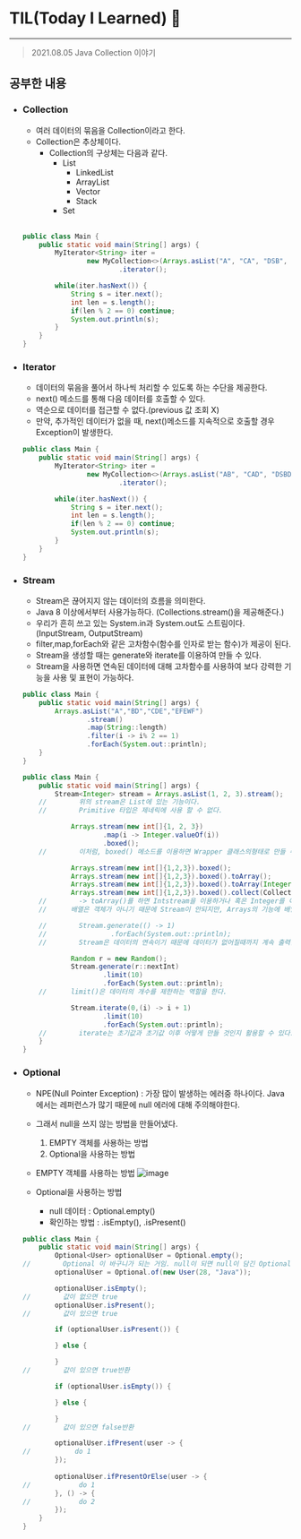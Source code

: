 # TIL(Today I Learned) 🚀
___

> 2021.08.05 Java Collection 이야기

## 공부한 내용

- ### Collection ###
    - 여러 데이터의 묶음을 Collection이라고 한다.
    - Collection은 추상체이다. 
        - Collection의 구상체는 다음과 같다.
            - List
                - LinkedList
                - ArrayList
                - Vector
                - Stack
            - Set
    
    <br>

    ```java
    public class Main {
        public static void main(String[] args) {
            MyIterator<String> iter =
                    new MyCollection<>(Arrays.asList("A", "CA", "DSB", "ASDC", "ASDFE"))
                            .iterator();

            while(iter.hasNext()) {
                String s = iter.next();
                int len = s.length();
                if(len % 2 == 0) continue;
                System.out.println(s);
            }
        }
    }

    ```
    

- ### Iterator ###
    - 데이터의 묶음을 풀어서 하나씩 처리할 수 있도록 하는 수단을 제공한다.
    - next() 메소드를 통해 다음 데이터를 호출할 수 있다. 
    - 역순으로 데이터를 접근할 수 없다.(previous 값 조회 X)
    - 만약, 추가적인 데이터가 없을 때, next()메소드를 지속적으로 호출할 경우 Exception이 발생한다.
    
    ```java
    public class Main {
        public static void main(String[] args) {
            MyIterator<String> iter =
                    new MyCollection<>(Arrays.asList("AB", "CAD", "DSBDD", "ASEADC", "ASAFSDFE"))
                            .iterator();

            while(iter.hasNext()) {
                String s = iter.next();
                int len = s.length();
                if(len % 2 == 0) continue;
                System.out.println(s);
            }
        }
    }

    ```

- ### Stream ###
    - Stream은 끊어지지 않는 데이터의 흐름을 의미한다.
    - Java 8 이상에서부터 사용가능하다. (Collections.stream()을 제공해준다.)
    - 우리가 흔히 쓰고 있는 System.in과 System.out도 스트림이다.(InputStream, OutputStream)
    - filter,map,forEach와 같은 고차함수(함수를 인자로 받는 함수)가 제공이 된다.
    - Stream을 생성할 때는 generate와 iterate를 이용하여 만들 수 있다.
    - Stream을 사용하면 연속된 데이터에 대해 고차함수를 사용하여 보다 강력한 기능을 사용 및 표현이 가능하다.

    ```java
    public class Main {
        public static void main(String[] args) {
            Arrays.asList("A","BD","CDE","EFEWF")
                    .stream()
                    .map(String::length)
                    .filter(i -> i% 2 == 1)
                    .forEach(System.out::println);
        }
    }
    ```

    ```java
    public class Main {
        public static void main(String[] args) {
            Stream<Integer> stream = Arrays.asList(1, 2, 3).stream();
        //        위의 stream은 List에 있는 기능이다.
        //        Primitive 타입은 제네릭에 사용 할 수 없다.

                Arrays.stream(new int[]{1, 2, 3})
                        .map(i -> Integer.valueOf(i))
                        .boxed();
        //        이처럼, boxed() 메소드를 이용하면 Wrapper 클래스의형태로 만들 수 있다.

                Arrays.stream(new int[]{1,2,3}).boxed();
                Arrays.stream(new int[]{1,2,3}).boxed().toArray();
                Arrays.stream(new int[]{1,2,3}).boxed().toArray(Integer[]::new);
                Arrays.stream(new int[]{1,2,3}).boxed().collect(Collectors.toList());
        //        -> toArray()를 하면 Intstream을 이용하거나 혹은 Integer를 이용해서 나오거나 둘중 하나, 그러므로 지정해줄 수 있다.
        //      배열은 객체가 아니기 때문에 Stream이 안되지만, Arrays의 기능에 배열을 이용하여 stream을 만들 수 있는 기능이 있다.

        //        Stream.generate(() -> 1)
        //                .forEach(System.out::println);
        //        Stream은 데이터의 연속이기 때문에 데이터가 없어질때까지 계속 출력한다. 그러므로 1이 계속 찍히는 것이다.

                Random r = new Random();
                Stream.generate(r::nextInt)
                        .limit(10)
                        .forEach(System.out::println);
        //      limit()은 데이터의 개수를 제한하는 역할을 한다.

                Stream.iterate(0,(i) -> i + 1)
                        .limit(10)
                        .forEach(System.out::println);
        //        iterate는 초기값과 초기값 이후 어떻게 만들 것인지 활용할 수 있다.
        }
    }

    ```

- ### Optional ###

    - NPE(Null Pointer Exception) : 가장 많이 발생하는 에러중 하나이다. Java에서는 레퍼런스가 많기 때문에 null 에러에 대해 주의해야한다.
    - 그래서 null을 쓰지 않는 방법을 만들어냈다.
        1. EMPTY 객체를 사용하는 방법
        2. Optional을 사용하는 방법

    - EMPTY 객체를 사용하는 방법
        ![image](https://user-images.githubusercontent.com/73347933/128376817-1e0be74c-d2c7-4ee2-ad6d-ced6837aef63.png)

    - Optional을 사용하는 방법
        - null 데이터 : Optional.empty()
        - 확인하는 방법 : .isEmpty(), .isPresent()
    
    ```java
    public class Main {
        public static void main(String[] args) {
            Optional<User> optionalUser = Optional.empty();
    //        Optional 이 바구니가 되는 거임. null이 되면 null이 담긴 Optional 바구니를 반환하는 것이다.
            optionalUser = Optional.of(new User(28, "Java"));

            optionalUser.isEmpty();
    //        값이 없으면 true
            optionalUser.isPresent();
    //        값이 있으면 true

            if (optionalUser.isPresent()) {

            } else {

            }
    //        값이 있으면 true반환

            if (optionalUser.isEmpty()) {

            } else {

            }
    //        값이 있으면 false반환

            optionalUser.ifPresent(user -> {
    //           do 1
            });
            
            optionalUser.ifPresentOrElse(user -> {
    //            do 1
            }, () -> {
    //            do 2
            });
        }
    }

    ```